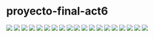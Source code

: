# proyecto-final-act6
![](https://github.com/hernandez5i/proyecto-final-act6/blob/d8a02a4f722d85a3e7c002f8b9fb44ae223e37ea/imgproyecto/Captura%20de%20pantalla%20(2).png)
![](https://github.com/hernandez5i/proyecto-final-act6/blob/d8a02a4f722d85a3e7c002f8b9fb44ae223e37ea/imgproyecto/Captura%20de%20pantalla%20(3).png)
![](https://github.com/hernandez5i/proyecto-final-act6/blob/d8a02a4f722d85a3e7c002f8b9fb44ae223e37ea/imgproyecto/Captura%20de%20pantalla%20(4).png)
![](https://github.com/hernandez5i/proyecto-final-act6/blob/d8a02a4f722d85a3e7c002f8b9fb44ae223e37ea/imgproyecto/Captura%20de%20pantalla%20(5).png)
![](https://github.com/hernandez5i/proyecto-final-act6/blob/d8a02a4f722d85a3e7c002f8b9fb44ae223e37ea/imgproyecto/Captura%20de%20pantalla%20(6).png)
![](https://github.com/hernandez5i/proyecto-final-act6/blob/d8a02a4f722d85a3e7c002f8b9fb44ae223e37ea/imgproyecto/Captura%20de%20pantalla%20(7).png)
![](https://github.com/hernandez5i/proyecto-final-act6/blob/d8a02a4f722d85a3e7c002f8b9fb44ae223e37ea/imgproyecto/Captura%20de%20pantalla%20(8).png)
![](https://github.com/hernandez5i/proyecto-final-act6/blob/d8a02a4f722d85a3e7c002f8b9fb44ae223e37ea/imgproyecto/Captura%20de%20pantalla%20(9).png)
![](https://github.com/hernandez5i/proyecto-final-act6/blob/d8a02a4f722d85a3e7c002f8b9fb44ae223e37ea/imgproyecto/Captura%20de%20pantalla%20(10).png)
![](https://github.com/hernandez5i/proyecto-final-act6/blob/d8a02a4f722d85a3e7c002f8b9fb44ae223e37ea/imgproyecto/Captura%20de%20pantalla%20(11).png)
![](https://github.com/hernandez5i/proyecto-final-act6/blob/d8a02a4f722d85a3e7c002f8b9fb44ae223e37ea/imgproyecto/Captura%20de%20pantalla%20(12).png)
![](https://github.com/hernandez5i/proyecto-final-act6/blob/d8a02a4f722d85a3e7c002f8b9fb44ae223e37ea/imgproyecto/Captura%20de%20pantalla%20(13).png)
![](https://github.com/hernandez5i/proyecto-final-act6/blob/d8a02a4f722d85a3e7c002f8b9fb44ae223e37ea/imgproyecto/Captura%20de%20pantalla%20(14).png)
![](https://github.com/hernandez5i/proyecto-final-act6/blob/d8a02a4f722d85a3e7c002f8b9fb44ae223e37ea/imgproyecto/Captura%20de%20pantalla%20(15).png)
![](https://github.com/hernandez5i/proyecto-final-act6/blob/d8a02a4f722d85a3e7c002f8b9fb44ae223e37ea/imgproyecto/Captura%20de%20pantalla%20(16).png)
![](https://github.com/hernandez5i/proyecto-final-act6/blob/d8a02a4f722d85a3e7c002f8b9fb44ae223e37ea/imgproyecto/Captura%20de%20pantalla%20(17).png)
![](https://github.com/hernandez5i/proyecto-final-act6/blob/d8a02a4f722d85a3e7c002f8b9fb44ae223e37ea/imgproyecto/Captura%20de%20pantalla%20(18).png)
![](https://github.com/hernandez5i/proyecto-final-act6/blob/d8a02a4f722d85a3e7c002f8b9fb44ae223e37ea/imgproyecto/Captura%20de%20pantalla%20(19).png)
![](https://github.com/hernandez5i/proyecto-final-act6/blob/d8a02a4f722d85a3e7c002f8b9fb44ae223e37ea/imgproyecto/Captura%20de%20pantalla%20(20).png)

